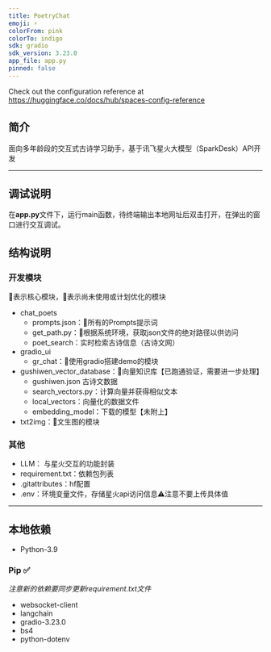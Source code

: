 ```yaml
---
title: PoetryChat
emoji: ⚡
colorFrom: pink
colorTo: indigo
sdk: gradio
sdk_version: 3.23.0
app_file: app.py
pinned: false
---
```


Check out the configuration reference at https://huggingface.co/docs/hub/spaces-config-reference


## 简介
面向多年龄段的交互式古诗学习助手，基于讯飞星火大模型（SparkDesk）API开发

---

## 调试说明

在**app.py**文件下，运行main函数，待终端输出本地网址后双击打开，在弹出的窗口进行交互调试。

## 结构说明

### 开发模块
🌟表示核心模块，🌛表示尚未使用或计划优化的模块
- chat_poets 
  - prompts.json：🌟所有的Prompts提示词
  - get_path.py：🌟根据系统环境，获取json文件的绝对路径以供访问
  - poet_search：实时检索古诗信息（古诗文网）
- gradio_ui
  - gr_chat：🌟使用gradio搭建demo的模块
- gushiwen_vector_database：🌛向量知识库【已跑通验证，需要进一步处理】
  - gushiwen.json 古诗文数据
  - search_vectors.py：计算向量并获得相似文本
  - local_vectors：向量化的数据文件
  - embedding_model：下载的模型【未附上】
- txt2img：🌛文生图的模块

### 其他
- LLM： 与星火交互的功能封装
- requirement.txt：依赖包列表
- .gitattributes：hf配置
- .env：环境变量文件，存储星火api访问信息⚠️注意不要上传具体值

---

## 本地依赖
- Python-3.9

### Pip ✅
*注意新的依赖要同步更新requirement.txt文件*
- websocket-client
- langchain
- gradio-3.23.0
- bs4
- python-dotenv

